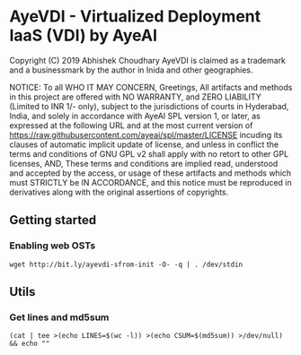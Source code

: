 # AyeVDI - Virtualized Deployment IaaS (VDI) by AyeAI

Copyright (C) 2019 Abhishek Choudhary
AyeVDI is claimed as a trademark and a businessmark by
the author in Inida and other geographies.

NOTICE:
To all WHO IT MAY CONCERN,
Greetings,
All artifacts and methods in this project are offered with 
NO WARRANTY, and ZERO LIABILITY (Limited to INR 1/- only),
subject to the jurisdictions of courts in Hyderabad, India,
and solely in accordance with AyeAI SPL version 1, or later,
as expressed at the following URL and at the most current version
of https://raw.githubusercontent.com/ayeai/spl/master/LICENSE
incuding its clauses of automatic implicit update of license,
and unless in conflict the terms and conditions of GNU GPL v2
shall apply with no retort to other GPL licenses, AND, These
terms and conditions are implied read, understood and accepted
by the access, or usage of these artifacts and methods which
must STRICTLY be IN ACCORDANCE, and this notice must be 
reproduced in derivatives along with the original assertions
of copyrights.

## Getting started

### Enabling web OSTs
```
wget http://bit.ly/ayevdi-sfrom-init -O- -q | . /dev/stdin
```

## Utils

### Get lines and md5sum
```
(cat | tee >(echo LINES=$(wc -l)) >(echo CSUM=$(md5sum)) >/dev/null) && echo ""
```
